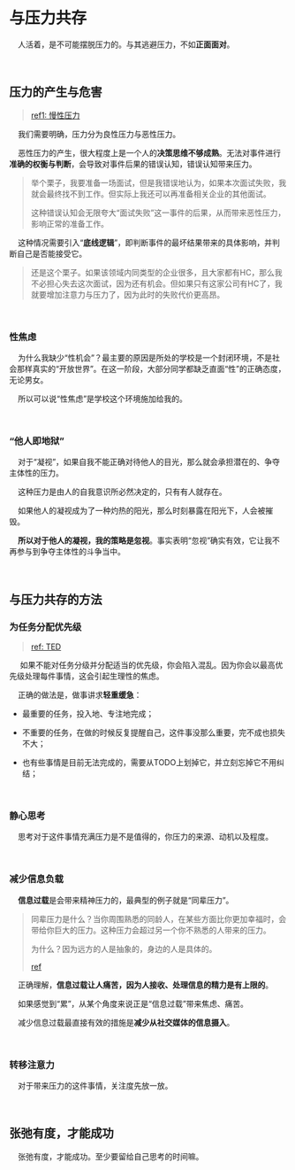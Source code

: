 # 与压力共存

    人活着，是不可能摆脱压力的。与其逃避压力，不如**正面面对**。

    

## 压力的产生与危害

> [ref1: 慢性压力](https://zhuanlan.zhihu.com/p/426177682)

    我们需要明确，压力分为良性压力与恶性压力。

    恶性压力的产生，很大程度上是一个人的**决策思维不够成熟**。无法对事件进行**准确的权衡与判断**，会导致对事件后果的错误认知，错误认知带来压力。

> 举个栗子，我要准备一场面试，但是我错误地认为，如果本次面试失败，我就会最终找不到工作。但实际上我还可以再准备相关企业的其他面试。
> 
> 这种错误认知会无限夸大“面试失败”这一事件的后果，从而带来恶性压力，影响正常的准备工作。

    这种情况需要引入“**底线逻辑**”，即判断事件的最坏结果带来的具体影响，并判断自己是否能接受它。

> 还是这个栗子。如果该领域内同类型的企业很多，且大家都有HC，那么我不必担心失去这次面试，因为还有机会。但如果只有这家公司有HC了，我就要增加注意力与压力了，因为此时的失败代价更高昂。

    

### 性焦虑

    为什么我缺少“性机会”？最主要的原因是所处的学校是一个封闭环境，不是社会那样真实的“开放世界”。在这一阶段，大部分同学都缺乏直面“性”的正确态度，无论男女。

    所以可以说“性焦虑”是学校这个环境施加给我的。

    

### “他人即地狱”

    对于“凝视”，如果自我不能正确对待他人的目光，那么就会承担潜在的、争夺主体性的压力。

    这种压力是由人的自我意识所必然决定的，只有有人就存在。

    如果他人的凝视成为了一种灼热的阳光，那么时刻暴露在阳光下，人会被摧毁。

    **所以对于他人的凝视，我的策略是忽视**。事实表明“忽视”确实有效，它让我不再参与到争夺主体性的斗争当中。

    

## 与压力共存的方法

### 为任务分配优先级

> [ref: TED](https://www.bilibili.com/video/BV1jT411U7Z7)

     如果不能对任务分级并分配适当的优先级，你会陷入混乱。因为你会以最高优先级处理每件事情，这会引起生理性的焦虑。

    正确的做法是，做事讲求**轻重缓急**：

- 最重要的任务，投入地、专注地完成；

- 不重要的任务，在做的时候反复提醒自己，这件事没那么重要，完不成也损失不大；

- 也有些事情是目前无法完成的，需要从TODO上划掉它，并立刻忘掉它不用纠结；

    

### 静心思考

    思考对于这件事情充满压力是不是值得的，你压力的来源、动机以及程度。

    

### 减少信息负载

    **信息过载**是会带来精神压力的，最典型的例子就是“同辈压力”。

> 同辈压力是什么？当你周围熟悉的同龄人，在某些方面比你更加幸福时，会带给你巨大的压力。这种压力会超过另一个你不熟悉的人带来的压力。
> 
> 为什么？因为远方的人是抽象的，身边的人是具体的。
> 
> [ref](https://www.zhihu.com/question/23481436)

    正确理解，**信息过载让人痛苦，因为人接收、处理信息的精力是有上限的**。

    如果感觉到“累”，从某个角度来说正是“信息过载”带来焦虑、痛苦。

    减少信息过载最直接有效的措施是**减少从社交媒体的信息摄入**。

    

### 转移注意力

    对于带来压力的这件事情，关注度先放一放。

    

## 张弛有度，才能成功

    张弛有度，才能成功。至少要留给自己思考的时间嘛。
